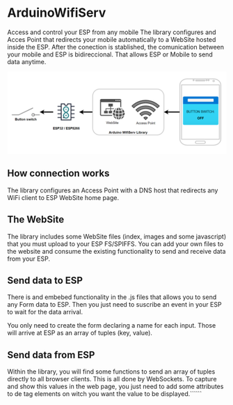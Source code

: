 # ArduinoWifiServ

Access and control your ESP from any mobile
The library configures and Acces Point that redirects your mobile automatically to a WebSite hosted inside the ESP. After the conection is stablished, the comunication between your mobile and ESP is bidireccional. That allows ESP or Mobile to send data anytime.

![](https://raw.githubusercontent.com/hlavrencic/imageHost/master/ArduinoWifiServ/index1.png)

## How connection works
The library configures an Access Point with a DNS host that redirects any WiFi client to ESP WebSite home page.


## The WebSite
The library includes some WebSite files (index, images and some javascript) that you must upload to your ESP FS/SPIFFS. You can add your own files to the website and consume the existing functionality to send and receive data from your ESP.

## Send data to ESP
There is and embebed functionality in the .js files that allows you to send any Form data to ESP. Then you just need to suscribe an event in your ESP to wait for the data arrival.

You only need to create the form declaring a name for each input. Those will arrive at ESP as an array of tuples (key, value).

## Send data from ESP 
Within the library, you will find some functions to send an array of tuples directly to all browser clients. This is all done by WebSockets. To capture and show this values in the web page, you just need to add some attributes to de tag elements on witch you want the value to be displayed.``````
